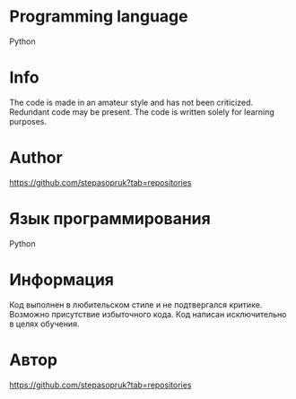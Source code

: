# Programming language
Python
# Info
The code is made in an amateur style and has not been criticized. 
Redundant code may be present.
The code is written solely for learning purposes.
# Author
https://github.com/stepasopruk?tab=repositories

# Язык программирования 
Python
# Информация
Код выполнен в любительском стиле и не подтвергался критике. 
Возможно присутствие избыточного кода.
Код написан исключительно в целях обучения.
# Автор
https://github.com/stepasopruk?tab=repositories
